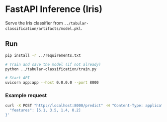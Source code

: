 # FastAPI Inference (Iris)

Serve the Iris classifier from `../tabular-classification/artifacts/model.pkl`.

## Run

```bash
pip install -r ../requirements.txt

# Train and save the model (if not already)
python ../tabular-classification/train.py

# Start API
uvicorn app:app --host 0.0.0.0 --port 8000
```

### Example request

```bash
curl -X POST "http://localhost:8000/predict" -H "Content-Type: application/json" -d '{
  "features": [5.1, 3.5, 1.4, 0.2]
}'
```
